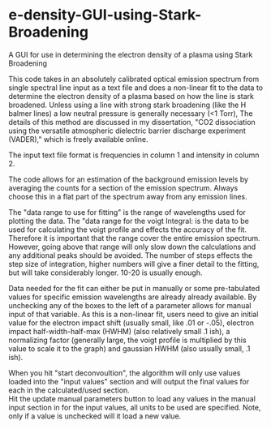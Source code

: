 # e-density-GUI-using-Stark-Broadening
A GUI for use in determining the electron density of a plasma using Stark Broadening

This code takes in an absolutely calibrated optical emission spectrum from single spectral line input as a text file and 
does a non-linear fit to the data to determine the electron density of a plasma based on how the line is stark broadened. 
Unless using a line with strong stark broadening (like the H balmer lines) a low neutral pressure is generally necessary (<1 Torr), 
The details of this method are discussed in my dissertation, "CO2 dissociation using the versatile atmospheric dielectric 
barrier discharge experiment (VADER)," which is freely available online.

The input text file format is frequencies in column 1 and intensity in column 2.  

The code allows for an estimation of the background emission levels by averaging the counts for a section of the emission spectrum.  Always choose this in a flat part of the spectrum away from any emission lines.

The "data range to use for fitting" is the range of wavelengths used for plotting the data.
The "data range for the voigt Integral: is the data to be used for calculating the voigt profile 
and effects the accuracy of the fit. Therefore it is important that the range cover the entire emission spectrum.  However,
going above that range will only slow down the calculations and any additional peaks should be avoided.
The number of steps effects the step size of integration, higher numbers will give a finer detail to the fitting,
but will take considerably longer.  10-20 is usually enough.

Data needed for the fit can either be put in manually or some pre-tabulated values for specific emission wavelengths are already already available.
By unchecking any of the boxes to the left of a parameter allows for manual input of that variable. 
As this is a non-linear fit, users need to give an initial value for the electron impact shift (usually small, like .01 or -.05), 
electron impact half-width-half-max (HWHM) (also relatively small .1 ish), a normalizing factor (generally large, the voigt 
profile is multiplied by this value to scale it to the graph) and gaussian HWHM (also usually small, .1 ish).

When you hit "start deconvoultion", the algorithm will only use values loaded into the "input values" section and will output the final values for each in the calculated/used section.  
Hit the update manual parameters button to load any values in the manual input section in for the input values, all units 
to be used are specified.  Note, only if a value is unchecked will it load a new value.
